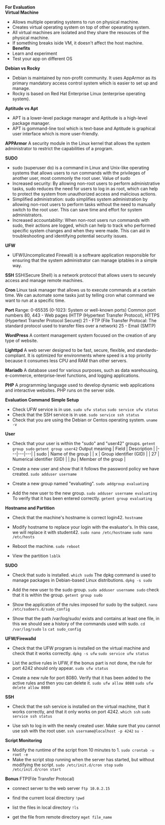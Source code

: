 **For Evaluation**  
**Virtual Machine**
* Allows multiple operating systems to run on physical machine.
* Creates virtual operating system on top of other opearating system.
* All virtual machines are isolated and they share the resouces of the physical machine.
* If something breaks iside VM, it doesn't affect the host machine.
**Benefits**
* Learn and experiment
* Test your app on different OS

**Debian vs Rocky**
* Debian is maintained by non-profit community. It uses AppArmor as its primary mandatory access control system which is easier to set up and manage.
* Rocky is based on Red Hat Enterprise Linux (enterprise operating system).

**Aptitude vs Apt**
* APT is a lower-level package manager and Aptitude is a high-level package manager.
* APT is gommand-line tool which is text-base and Aptitude is graphical user interface which is more user-friendly.

**APPArmor**
A security module in the Linux kernel that allows the system administrator to restrict the capabilities of a program.

**SUDO**
* sudo (superuser do) is a command in Linux and Unix-like operating systems that allows users to run commands with the privileges of another user, most commonly the root user.
Value of sudo
* Increased security: By allowing non-root users to perform administrative tasks, sudo reduces the need for users to log in as root, which can help to protect the system from unauthorized access and malicious actions.
* Simplified administration: sudo simplifies system administration by allowing non-root users to perform tasks without the need to manually switch to the root user. This can save time and effort for system administrators.
* Increased accountability: When non-root users run commands with sudo, their actions are logged, which can help to track who performed specific system changes and when they were made. This can aid in troubleshooting and identifying potential security issues.

**UFW**
* UFW(Uncomplicated Firewall) is a software application responsible for ensuring that the system administrator can manage iptables in a simple way.

**SSH**
SSH(Secure Shell) is a network protocol that allows users to securely access and manage remote machines.

**Cron**
Linux task manager that allows us to execute commands at a certain time. We can automate some tasks just by telling cron what command we want to run at a specific time.

**Port**
Range: 0-65535 (0-1023: System or well-known ports)
Common port numbers
80, 443 - Web pages (HTTP (Hypertext Transfer Protocol), HTTPS (Hypertext Transfer Protocol Secure))
21 - FTP (File Transfer Protocal: The standard protocol used to transfer files over a network)
25 - Email (SMTP)

**WordPress**
A content management system focused on the creation of any type of website.

**Lighttpd**
A web server designed to be fast, secure, flexible, and standards-compliant. It is optimized for environments where speed is a top priority because it consumes less CPU and RAM than other servers.

**Mariadb**
A database used for various purposes, such as data warehousing, e-commerce, enterprise-level functions, and logging applications.

**PHP**
A programming language used to develop dynamic web applications and interactive websites. PHP runs on the server side.

**Evaluation Command**
**Simple Setup**
* Check UFW service is in use.
`sudo ufw status`
`sudo service ufw status`
* Check that the SSH service is in use.
`sudo service ssh status`
* Check that you are using the Debian or Centos operating system.
`uname -v`

**User**
* Check that your user is within the "sudo" and "user42" groups.
`getent group sudo`
`getent group user42`
Output meaning
| Field | Description |
|---|---|---|
| sudo | Name of the group |
| x | Group identifier (GID) |
| 27 | Numerical identifier (GID) |
| jtu | Member of the group |

* Create a new user and show that it follows the password policy we have created.
`sudo adduser username`

* Create a new group named "evaluating".
`sudo addgroup evaluating`

* Add the new user to the new group.
`sudo adduser username evaluating`
To verify that it has been entered correctly.
`getent group evaluating`

**Hostname and Partition**
* Check that the machine's hostname is correct login42.
`hostname`

* Modify hostname to replace your login with the evaluator's. In this case, we will replace it with student42.
`sudo nano /etc/hostname`
`sudo nano /etc/hosts`

* Reboot the machine.
`sudo reboot`

* View the partition
`lsblk`

**SUDO**
* Check that sudo is installed.
`which sudo`
The dpkg command is used to manage packages in Debian-based Linux distributions.
`dpkg -s sudo`

* Add the new user to the sudo group.
`sudo adduser username sudo`
check that it is within the group.
`getent group sudo`

* Show the application of the rules imposed for sudo by the subject.
`nano /etc/sudoers.d/sudo_config`

* Show that the path /var/log/sudo/ exists and contains at least one file, in this we should see a history of the commands used with sudo.
`cd /var/log/sudo`
`ls`
`cat sudo_config`

**UFW/Firewalld**
* Check that the UFW program is installed on the virtual machine and check that it works correctly.
`dpkg -s ufw`
`sudo service ufw status`

* List the active rules in UFW, if the bonus part is not done, the rule for port 4242 should only appear.
`sudo ufw status`

* Create a new rule for port 8080. Verify that it has been added to the active rules and then you can delete it.
`sudo ufw allow 8080`
`sudo ufw delete allow 8080`

**SSH**
* Check that the ssh service is installed on the virtual machine, that it works correctly, and that it only works on port 4242.
`which ssh`
`sudo service ssh status`

* Use ssh to log in with the newly created user. Make sure that you cannot use ssh with the root user.
`ssh username@localhost -p 4242`
`su -`

**Script Monitoring**
* Modify the runtime of the script from 10 minutes to 1.
`sudo crontab -u root -e`
* Make the script stop running when the server has started, but without modifying the script.
`sudo /etc/init.d/cron stop`
`sudo /etc/init.d/cron start`

**Bonus**
FTP(File Transfer Protocal)
* connect server to the web server
`ftp 10.0.2.15`

* find the current local directory
`!pwd`

* list the files in local directory
`!ls`

* get the file from remote directory
`mget file_name`
